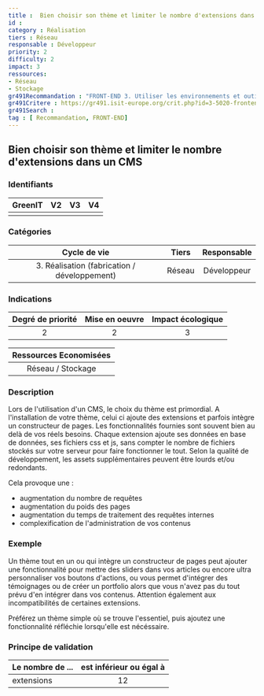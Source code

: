 ```yaml
---
title :  Bien choisir son thème et limiter le nombre d'extensions dans un CMS
id : 
category : Réalisation
tiers : Réseau
responsable : Développeur
priority: 2
difficulty: 2
impact: 3
ressources:
- Réseau
- Stockage
gr491Recommandation : "FRONT-END 3. Utiliser les environnements et outils qui permettent de limiter les impacts"
gr491Critere : https://gr491.isit-europe.org/crit.php?id=3-5020-frontend-les-arbres-de-dependance-donnent-la-cartographie
gr491Search : 
tag : [ Recommandation, FRONT-END]
---
```


## Bien choisir son thème et limiter le nombre d'extensions dans un CMS

### Identifiants

| GreenIT |  V2  |  V3  |  V4  |
|:-------:|:----:|:----:|:----:|
|      |   |   |      |

### Catégories

| Cycle de vie |  Tiers  |  Responsable  |
|:---------:|:----:|:----:|
| 3. Réalisation (fabrication / développement) | Réseau | Développeur |

### Indications

| Degré de priorité |      Mise en oeuvre       |  Impact écologique    |
|:-------------------:|:-------------------------:|:---------------------:|
| 2 | 2 | 3 |

|Ressources Economisées                                      |
|:----------------------------------------------------------:|
|  Réseau / Stockage  |

### Description

Lors de l'utilisation d'un CMS, le choix du thème est primordial.
A l'installation de votre thème, celui ci ajoute des extensions et parfois intègre un constructeur de pages.
Les fonctionnalités fournies sont souvent bien au delà de vos réels besoins.
Chaque extension ajoute ses données en base de données, ses fichiers css et js, sans compter le nombre de fichiers stockés sur votre serveur pour faire fonctionner le tout. Selon la qualité de développement, les assets supplémentaires peuvent être lourds et/ou redondants.

Cela provoque une :
- augmentation du nombre de requêtes
- augmentation du poids des pages
- augmentation du temps de traitement des requêtes internes
- complexification de l'administration de vos contenus


### Exemple

Un thème tout en un ou qui intègre un constructeur de pages peut ajouter une fonctionnalité pour mettre des sliders dans vos articles ou encore ultra personnaliser vos boutons d'actions, ou vous permet d'intégrer des témoignages ou de créer un portfolio alors que vous n'avez pas du tout prévu d'en intégrer dans vos contenus.
Attention également aux incompatibilités de certaines extensions.

Préférez un thème simple où se trouve l'essentiel, puis ajoutez une fonctionnalité réfléchie lorsqu'elle est nécéssaire.

### Principe de validation

| Le nombre de ...   | est inférieur ou égal à   |  
|-------------------|:-------------------------:|
|  extensions   |  12 |